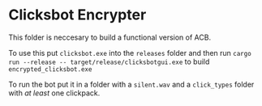 # Clicksbot Encrypter

This folder is neccesary to build a functional version of ACB.

To use this put `clicksbot.exe` into the `releases` folder and then run `cargo run --release -- target/release/clicksbotgui.exe` to build `encrypted_clicksbot.exe`

To run the bot put it in a folder with a `silent.wav` and a `click_types` folder with *at least* one clickpack.
